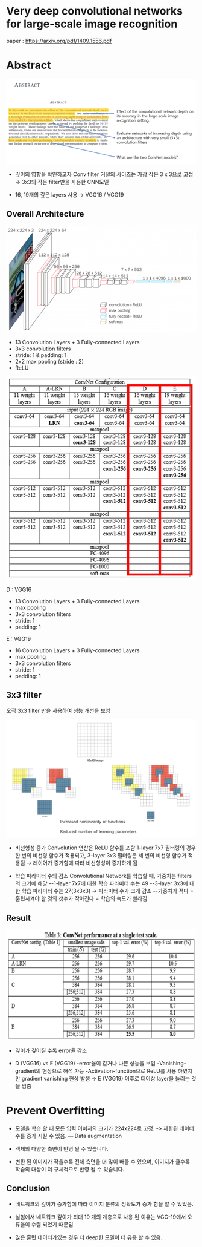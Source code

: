 #  Very deep convolutional networks for large-scale image recognition

paper : https://arxiv.org/pdf/1409.1556.pdf

# Abstract
![enter image description here](https://github.com/ailever/project_02/blob/master/Image/1.png)
- 깊이의 영향을 확인하고자 Conv  filter 커널의 사이즈는 가장 작은 3 x 3으로 고정
→ 3x3의 작은 filter만을 사용한 CNN모델

- 16, 19개의 깊은 layers 사용
→ VGG16 / VGG19

##  Overall Architecture

![Architecture](https://github.com/ailever/project_02/blob/master/Image/2.png)

-   13 Convolution Layers + 3 Fully-connected Layers
-   3x3 convolution filters
-   stride: 1 & padding: 1
-   2x2 max pooling (stride : 2)
-   ReLU

![ConvNet Configuration](https://github.com/ailever/project_02/blob/master/Image/3.png)

D : VGG16
- 13 Convolution Layers + 3 Fully-connected Layers
- max pooling
- 3x3 convolution filters
- stride: 1
- padding: 1

E : VGG19
- 16 Convolution Layers + 3 Fully-connected Layers
- max pooling
- 3x3 convolution filters
- stride: 1
- padding: 1


## 3x3 filter

오직 3x3 filter 만을 사용하여 성능 개선을 보임

![3x3 filter](https://github.com/ailever/project_02/blob/master/Image/4.png)
 - 비선형성 증가
Convolution 연산은 ReLU  함수를 포함
1-layer 7x7 필터링의 경우 한 번의 비선형 함수가 적용되고,
3-layer 3x3 필터링은 세 번의 비선형 함수가 적용됨
→ 레이어가 증가함에 따라 비선형성이 증가하게 됨

 - 학습 파라미터 수의 감소
Convolutional Network를 학습할 때, 가중치는 filters의 크기에 해당
--1-layer 7x7에 대한 학습 파라미터 수는 49
--3-layer 3x3에 대한 학습 파라미터 수는 27(3x3x3)
→ 파라미터 수가 크게 감소
--가중치가 적다 = 훈련시켜야 할 것의 갯수가 작아진다 = 학습의 속도가 빨라짐

## Result
![Result](https://github.com/ailever/project_02/blob/master/Image/5.png)

- 깊이가 깊어질 수록 error율 감소

- D (VGG16)  vs  E (VGG19)
-error율이 같거나 나쁜 성능을 보임
-Vanishing-gradient의 현상으로  해석 가능
-Activation-function으로 ReLU를 사용 하였지만  gradient vanishing  현상 발생
 → E (VGG19)  이후로 더이상 layer을  늘리는 것을 멈춤

# Prevent  Overfitting


 - 모델을 학습 할 때 모든 입력 이미지의 크기가 224x224로 고정.
 -> 제한된 데이터 수를 증가 시킬 수 있음. — Data augmentation

- 객체의 다양한 측면이 반영 될 수 있습니다.

- 변환 된 이미지가 작을수록 전체 측면을 더 많이 배울 수 있으며,
이미지가 클수록 학습의 대상이 더 구체적으로 반영 될 수 있습니다.

## Conclusion

- 네트워크의 깊이가 증가함에 따라 이미지 분류의 정확도가 증가 함을 알 수 있었음.

- 실험에서 네트워크 깊이가 최대 19 개의 계층으로 사용 된 이유는 VGG-19에서 오류율이 수렴 되었기 때문임.

- 많은 훈련 데이터가있는 경우 더 deep한 모델이 더 유용 할 수 있음.
